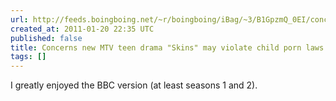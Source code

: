 ```yaml
---
url: http://feeds.boingboing.net/~r/boingboing/iBag/~3/B1GpzmQ_0EI/concerns-new-mtv-tee.html
created_at: 2011-01-20 22:35 UTC
published: false
title: Concerns new MTV teen drama "Skins" may violate child porn laws
tags: []
---
```


I greatly enjoyed the BBC version (at least seasons 1 and 2).
